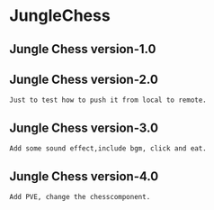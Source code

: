 # JungleChess
## Jungle Chess version-1.0
## Jungle Chess version-2.0
```agsl
Just to test how to push it from local to remote.
```
## Jungle Chess version-3.0
```agsl
Add some sound effect,include bgm, click and eat.
```

## Jungle Chess version-4.0
```agsl
Add PVE, change the chesscomponent.
```
